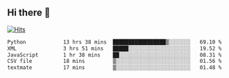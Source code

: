 ## Hi there 👋

<!--
**alihaqberdi/alihaqberdi** is a ✨ _special_ ✨ repository because its `README.md` (this file) appears on your GitHub profile.

Here are some ideas to get you started:

- 🔭 I’m currently working on ...
- 🌱 I’m currently learning ...
- 👯 I’m looking to collaborate on ...
- 🤔 I’m looking for help with ...
- 💬 Ask me about ...
- 📫 How to reach me: ...
- 😄 Pronouns: ...
- ⚡ Fun fact: ...
-->

[![Hits](https://hits.sh/github.com/alihaqberdi.svg)](https://hits.sh/github.com/alihaqberdi/)

<!--START_SECTION:waka-->

```txt
Python            13 hrs 38 mins  █████████████████▒░░░░░░░   69.10 %
XML               3 hrs 51 mins   █████░░░░░░░░░░░░░░░░░░░░   19.52 %
JavaScript        1 hr 38 mins    ██░░░░░░░░░░░░░░░░░░░░░░░   08.31 %
CSV file          18 mins         ▒░░░░░░░░░░░░░░░░░░░░░░░░   01.56 %
textmate          17 mins         ▒░░░░░░░░░░░░░░░░░░░░░░░░   01.48 %
```

<!--END_SECTION:waka-->

